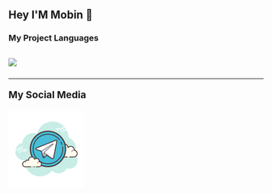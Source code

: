 ## Hey I'M Mobin 👋

<b><h3>My Project Languages<h3/><b/>

<img src="https://github-readme-stats.vercel.app/api/top-langs/?username=ALONE0007&hide_progress=true" />

_______________________________________

My Social Media

<a href="https://t.me/ALONE_MOBIN">
<img src="https://github.com/ALONE0007/ALONE0007/blob/main/telegram-logo.png?raw=true">  
<a/>
